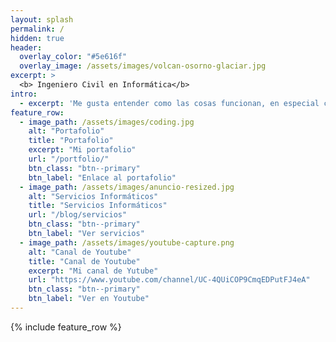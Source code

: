 ```yaml
---
layout: splash
permalink: /
hidden: true
header:
  overlay_color: "#5e616f"
  overlay_image: /assets/images/volcan-osorno-glaciar.jpg
excerpt: >
  <b> Ingeniero Civil en Informática</b> 
intro: 
  - excerpt: 'Me gusta entender como las cosas funcionan, en especial cuando se trata de tecnología. Creo la tecnología hace el mundo mejor.'
feature_row:
  - image_path: /assets/images/coding.jpg
    alt: "Portafolio"
    title: "Portafolio"
    excerpt: "Mi portafolio"
    url: "/portfolio/"
    btn_class: "btn--primary"
    btn_label: "Enlace al portafolio"
  - image_path: /assets/images/anuncio-resized.jpg
    alt: "Servicios Informáticos"
    title: "Servicios Informáticos"
    url: "/blog/servicios"
    btn_class: "btn--primary"
    btn_label: "Ver servicios"   
  - image_path: /assets/images/youtube-capture.png
    alt: "Canal de Youtube"
    title: "Canal de Youtube"
    excerpt: "Mi canal de Yutube"
    url: "https://www.youtube.com/channel/UC-4QUiCOP9CmqEDPutFJ4eA"
    btn_class: "btn--primary"
    btn_label: "Ver en Youtube" 
---
```


{% include feature_row %}
